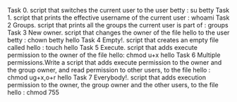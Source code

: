 Task 0. script that switches the current user to the user betty : su betty
Task 1. script that prints the effective username of the current user : whoami
Task 2 Groups. script that prints all the groups the current user is part of : groups
Task 3 New owner. script that changes the owner of the file hello to the user betty : chown betty hello
Task 4 Empty!.  script that creates an empty file called hello : touch hello
Task 5 Execute. script that adds execute permission to the owner of the file hello: chmod u+x hello
Task 6 Multiple permissions.Write a script that adds execute permission to the owner and the group owner, and read permission to other users, to the file hello : chmod ug+x,o+r  hello 
Task 7 Everybody!. script that adds execution permission to the owner, the group owner and the other users, to the file hello : chmod 755

